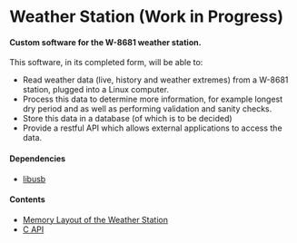 Weather Station (Work in Progress)  
====================================

#### Custom software for the W-8681 weather station.

This software, in its completed form, will be able to:
- Read weather data (live, history and weather extremes) from a W-8681 station, plugged into a Linux computer.
- Process this data to determine more information, for example longest dry period and as well as performing validation and sanity checks.
- Store this data in a database (of which is to be decided)
- Provide a restful API which allows external applications to access the data. 

#### Dependencies
- [libusb](http://www.libusb.org/)

#### Contents
- [Memory Layout of the Weather Station](https://github.com/BenBanerjeeRichards/Weather-Station/blob/master/doc/Memory%20Layout.md)
- [C API](https://github.com/BenBanerjeeRichards/Weather-Station/blob/master/doc/C%20API.md)